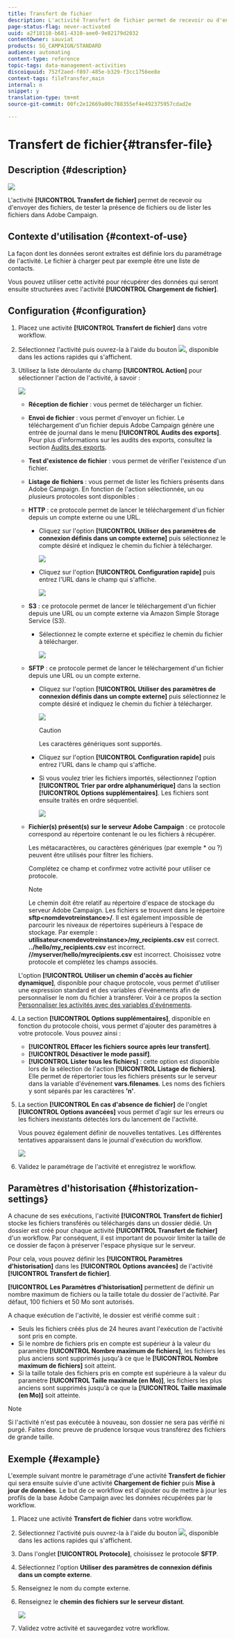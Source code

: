 ```yaml
---
title: Transfert de fichier
description: L'activité Transfert de fichier permet de recevoir ou d'envoyer des fichiers, de tester la présence de fichiers ou de lister les fichiers dans Adobe Campaign.
page-status-flag: never-activated
uuid: a2f18118-b681-4310-aee0-9e82179d2032
contentOwner: sauviat
products: SG_CAMPAIGN/STANDARD
audience: automating
content-type: reference
topic-tags: data-management-activities
discoiquuid: 752f2aed-f897-485e-b329-f3cc1756ee8e
context-tags: fileTransfer,main
internal: n
snippet: y
translation-type: tm+mt
source-git-commit: 00fc2e12669a00c788355ef4e492375957cdad2e

---
```



# Transfert de fichier{#transfer-file}

## Description {#description}

![](assets/file_transfer.png)

L'activité **[!UICONTROL Transfert de fichier]** permet de recevoir ou d'envoyer des fichiers, de tester la présence de fichiers ou de lister les fichiers dans Adobe Campaign.

## Contexte d'utilisation {#context-of-use}

La façon dont les données seront extraites est définie lors du paramétrage de l'activité. Le fichier à charger peut par exemple être une liste de contacts.

Vous pouvez utiliser cette activité pour récupérer des données qui seront ensuite structurées avec l'activité **[!UICONTROL Chargement de fichier]**.

## Configuration {#configuration}

1. Placez une activité **[!UICONTROL Transfert de fichier]** dans votre workflow.
1. Sélectionnez l'activité puis ouvrez-la à l'aide du bouton ![](assets/edit_darkgrey-24px.png), disponible dans les actions rapides qui s'affichent.
1. Utilisez la liste déroulante du champ **[!UICONTROL Action]** pour sélectionner l'action de l'activité, à savoir :

   ![](assets/wkf_file_transfer_01.png)

   * **Réception de fichier** : vous permet de télécharger un fichier.
   * **Envoi de fichier** : vous permet d'envoyer un fichier. Le téléchargement d'un fichier depuis Adobe Campaign génère une entrée de journal dans le menu **[!UICONTROL Audits des exports]**. Pour plus d'informations sur les audits des exports, consultez la section [Audits des exports](../../administration/using/auditing-export-logs.md).
   * **Test d'existence de fichier** : vous permet de vérifier l'existence d'un fichier.
   * **Listage de fichiers** : vous permet de lister les fichiers présents dans Adobe Campaign.
   En fonction de l'action sélectionnée, un ou plusieurs protocoles sont disponibles :

   * **HTTP** : ce protocole permet de lancer le téléchargement d'un fichier depuis un compte externe ou une URL.

      * Cliquez sur l'option **[!UICONTROL Utiliser des paramètres de connexion définis dans un compte externe]** puis sélectionnez le compte désiré et indiquez le chemin du fichier à télécharger.

         ![](assets/wkf_file_transfer_03.png)

      * Cliquez sur l'option **[!UICONTROL Configuration rapide]** puis entrez l'URL dans le champ qui s'affiche.

         ![](assets/wkf_file_transfer_04.png)
   * **S3** : ce protocole permet de lancer le téléchargement d'un fichier depuis une URL ou un compte externe via Amazon Simple Storage Service (S3).

      * Sélectionnez le compte externe et spécifiez le chemin du fichier à télécharger.

         ![](assets/wkf_file_transfer_08.png)
   * **SFTP** : ce protocole permet de lancer le téléchargement d'un fichier depuis une URL ou un compte externe.

      * Cliquez sur l'option **[!UICONTROL Utiliser des paramètres de connexion définis dans un compte externe]** puis sélectionnez le compte désiré et indiquez le chemin du fichier à télécharger.

         ![](assets/wkf_file_transfer_07.png)

         >[!CAUTION]
         >
         >Les caractères génériques sont supportés.

      * Cliquez sur l'option **[!UICONTROL Configuration rapide]** puis entrez l'URL dans le champ qui s'affiche.
      * Si vous voulez trier les fichiers importés, sélectionnez l'option **[!UICONTROL Trier par ordre alphanumérique]** dans la section **[!UICONTROL Options supplémentaires]**. Les fichiers sont ensuite traités en ordre séquentiel.

         ![](assets/wkf_file_transfer_sort.png)
   * **Fichier(s) présent(s) sur le serveur Adobe Campaign** : ce protocole correspond au répertoire contenant le ou les fichiers à récupérer.

      Les métacaractères, ou caractères génériques (par exemple * ou ?) peuvent être utilisés pour filtrer les fichiers.

      Complétez ce champ et confirmez votre activité pour utiliser ce protocole.

      >[!NOTE]
      >
      >Le chemin doit être relatif au répertoire d'espace de stockage du serveur Adobe Campaign. Les fichiers se trouvent dans le répertoire **sftp&lt;nomdevotreinstance&gt;/**. Il est également impossible de parcourir les niveaux de répertoires supérieurs à l'espace de stockage. Par exemple : **utilisateur&lt;nomdevotreinstance&gt;/my_recipients.csv** est correct. **../hello/my_recipients.csv** est incorrect. **//myserver/hello/myrecipients.csv** est incorrect.
   Choisissez votre protocole et complétez les champs associés.

   L'option **[!UICONTROL Utiliser un chemin d'accès au fichier dynamique]**, disponible pour chaque protocole, vous permet d'utiliser une expression standard et des variables d'événements afin de personnaliser le nom du fichier à transférer. Voir à ce propos la section [Personnaliser les activités avec des variables d'événements](../../automating/using/calling-a-workflow-with-external-parameters.md#customizing-activities-with-events-variables).

1. La section **[!UICONTROL Options supplémentaires]**, disponible en fonction du protocole choisi, vous permet d'ajouter des paramètres à votre protocole. Vous pouvez ainsi :

   * **[!UICONTROL Effacer les fichiers source après leur transfert]**.
   * **[!UICONTROL Désactiver le mode passif]**.
   * **[!UICONTROL Lister tous les fichiers]** : cette option est disponible lors de la sélection de l'action **[!UICONTROL Listage de fichiers]**. Elle permet de répertorier tous les fichiers présents sur le serveur dans la variable d'événement **vars.filenames**. Les noms des fichiers y sont séparés par les caractères **'n'**.

1. La section **[!UICONTROL En cas d'absence de fichier]** de l'onglet **[!UICONTROL Options avancées]** vous permet d'agir sur les erreurs ou les fichiers inexistants détectés lors du lancement de l'activité.

   Vous pouvez également définir de nouvelles tentatives. Les différentes tentatives apparaissent dans le journal d'exécution du workflow.

   ![](assets/wkf_file_transfer_09.png)

1. Validez le paramétrage de l'activité et enregistrez le workflow.

## Paramètres d'historisation     {#historization-settings}

A chacune de ses exécutions, l'activité **[!UICONTROL Transfert de fichier]** stocke les fichiers transférés ou téléchargés dans un dossier dédié. Un dossier est créé pour chaque activité **[!UICONTROL Transfert de fichier]** d'un workflow. Par conséquent, il est important de pouvoir limiter la taille de ce dossier de façon à préserver l'espace physique sur le serveur.

Pour cela, vous pouvez définir les **[!UICONTROL Paramètres d'historisation]** dans les **[!UICONTROL Options avancées]** de l'activité **[!UICONTROL Transfert de fichier]**.

**[!UICONTROL Les Paramètres d'historisation]** permettent de définir un nombre maximum de fichiers ou la taille totale du dossier de l'activité. Par défaut, 100 fichiers et 50 Mo sont autorisés.

A chaque exécution de l'activité, le dossier est vérifié comme suit :

* Seuls les fichiers créés plus de 24 heures avant l'exécution de l'activité sont pris en compte.
* Si le nombre de fichiers pris en compte est supérieur à la valeur du paramètre **[!UICONTROL Nombre maximum de fichiers]**, les fichiers les plus anciens sont supprimés jusqu'à ce que le **[!UICONTROL Nombre maximum de fichiers]** soit atteint.
* Si la taille totale des fichiers pris en compte est supérieure à la valeur du paramètre **[!UICONTROL Taille maximale (en Mo)]**, les fichiers les plus anciens sont supprimés jusqu'à ce que la **[!UICONTROL Taille maximale (en Mo)]** soit atteinte.

>[!NOTE]
Si l'activité n'est pas exécutée à nouveau, son dossier ne sera pas vérifié ni purgé. Faites donc preuve de prudence lorsque vous transférez des fichiers de grande taille.

## Exemple {#example}

L'exemple suivant montre le paramétrage d'une activité **Transfert de fichier** qui sera ensuite suivie d'une activité **Chargement de fichier** puis **Mise à jour de données**. Le but de ce workflow est d'ajouter ou de mettre à jour les profils de la base Adobe Campaign avec les données récupérées par le workflow.

1. Placez une activité **Transfert de fichier** dans votre workflow.
1. Sélectionnez l'activité puis ouvrez-la à l'aide du bouton ![](assets/edit_darkgrey-24px.png), disponible dans les actions rapides qui s'affichent.
1. Dans l'onglet **[!UICONTROL Protocole]**, choisissez le protocole **SFTP**.
1. Sélectionnez l'option **Utiliser des paramètres de connexion définis dans un compte externe**.
1. Renseignez le nom du compte externe.
1. Renseignez le **chemin des fichiers sur le serveur distant**.

   ![](assets/wkf_file_transfer_07.png)

1. Validez votre activité et sauvegardez votre workflow.

